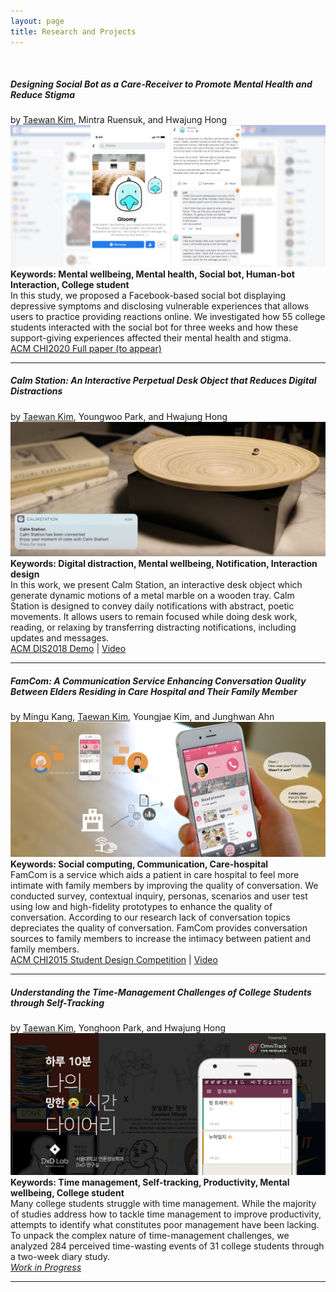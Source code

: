 ```yaml
---
layout: page
title: Research and Projects
---
```

<br>

##### Designing Social Bot as a Care-Receiver to Promote Mental Health and Reduce Stigma
by <u>Taewan Kim</u>, Mintra Ruensuk, and Hwajung Hong <br>
![My helpful screenshot](/assets/gloomy.jpg)
<b>Keywords: Mental wellbeing, Mental health, Social bot, Human-bot Interaction, College student</b><br>
In this study, we proposed a Facebook-based social bot displaying depressive symptoms and disclosing vulnerable experiences that allows users to practice providing reactions online. We investigated how 55 college students interacted with the social bot for three weeks and how these support-giving experiences affected their mental health and stigma.
<br>
<a href="https://programs.sigchi.org/chi/2020/program/content/32202" target="_blank">ACM CHI2020 Full paper (to appear)</a>

----------
##### Calm Station: An Interactive Perpetual Desk Object that Reduces Digital Distractions
by <u>Taewan Kim</u>, Youngwoo Park, and Hwajung Hong <br>
![My helpful screenshot](/assets/calm.jpg)
<b>Keywords: Digital distraction, Mental wellbeing, Notification, Interaction design</b><br>
In this work, we present Calm Station, an interactive desk object which generate dynamic motions of a metal marble on a wooden tray. Calm Station is designed to convey daily notifications with abstract, poetic movements. It allows users to remain focused while doing desk work, reading, or relaxing by transferring distracting notifications, including updates and messages.
<br>
<a href="https://doi.org/10.1145/3064857.3079183" target="_blank">ACM DIS2018 Demo</a> | <a href="https://youtu.be/gCBQhNUlmzo" target="_blank">Video</a>

----------
##### FamCom: A Communication Service Enhancing Conversation Quality Between Elders Residing in Care Hospital and Their Family Member
by Mingu Kang, <u>Taewan Kim</u>, Youngjae Kim, and Junghwan Ahn<br>
![My helpful screenshot](/assets/famcom.jpg)
<b>Keywords: Social computing, Communication, Care-hospital</b><br>
FamCom is a service which aids a patient in care hospital to feel more intimate with family members by improving the quality of conversation. We conducted survey, contextual inquiry, personas, scenarios and user test using low and high-fidelity prototypes to enhance the quality of conversation. According to our research lack of conversation topics depreciates the quality of conversation. FamCom provides conversation sources to family members to increase the intimacy between patient and family members.
<br>
<a href="https://dl.acm.org/doi/10.1145/2702613.2726952" target="_blank">ACM CHI2015 Student Design Competition</a> | <a href="https://youtu.be/hnQ5MZfrw60" target="_blank">Video</a>

----------
##### Understanding the Time-Management Challenges of College Students through Self-Tracking
by <u>Taewan Kim</u>, Yonghoon Park, and Hwajung Hong <br>
![My helpful screenshot](/assets/failtracker.jpg)
<b>Keywords: Time management, Self-tracking, Productivity, Mental wellbeing, College student</b><br>
Many college students struggle with time management. While the majority of studies address how to tackle time management to improve productivity, attempts to identify what constitutes poor management have been lacking. To unpack the complex nature of time-management challenges, we analyzed 284 perceived time-wasting events of 31 college students through a two-week diary study.
<br>
<i><u>Work in Progress</u></i>

----------
